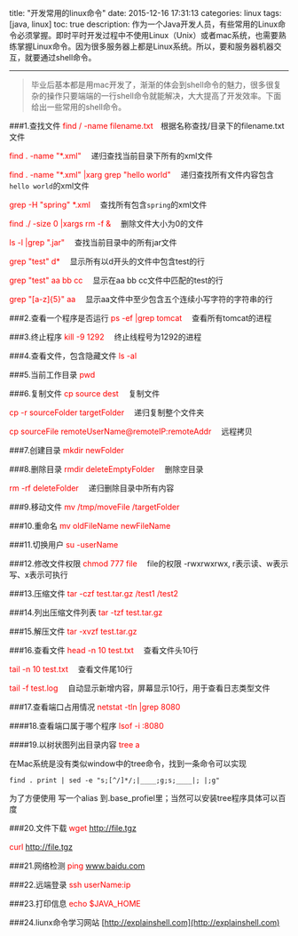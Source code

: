 title: "开发常用的linux命令"
date: 2015-12-16 17:31:13
categories: linux
tags: [java, linux]
toc: true
description: 作为一个Java开发人员，有些常用的Linux命令必须掌握。即时平时开发过程中不使用Linux（Unix）或者mac系统，也需要熟练掌握Linux命令。因为很多服务器上都是Linux系统。所以，要和服务器机器交互，就要通过shell命令。

---

> 毕业后基本都是用mac开发了，渐渐的体会到shell命令的魅力，很多很复杂的操作只要端端的一行shell命令就能解决，大大提高了开发效率。下面给出一些常用的shell命令。


###1.查找文件
<font color=red>find / -name filename.txt</font>　根据名称查找/目录下的filename.txt文件    

<font color=red>find . -name "*.xml" </font>　递归查找当前目录下所有的xml文件    

<font color=red>find . -name "*.xml" |xarg grep "hello world"</font>　 递归查找所有文件内容包含`hello world`的xml文件

<font color=red>grep -H "spring" *.xml</font>　 查找所有包含`spring`的xml文件

<font color=red>find ./ -size 0 |xargs rm -f &</font>　 删除文件大小为0的文件

<font color=red>ls -l |grep ".jar"</font>　 查找当前目录中的所有jar文件

<font color=red>grep "test" d*</font>　 显示所有以d开头的文件中包含test的行

<font color=red>grep "test" aa bb cc</font>　 显示在aa bb cc文件中匹配的test的行

<font color=red>grep "[a-z]\{5\}" aa</font>　 显示aa文件中至少包含五个连续小写字符的字符串的行


###2.查看一个程序是否运行
<font color=red>ps -ef |grep tomcat</font>　 查看所有tomcat的进程

###3.终止程序
<font color=red>kill -9 1292</font>　 终止线程号为1292的进程

###4.查看文件，包含隐藏文件
<font color=red>ls -al</font>　

###5.当前工作目录
<font color=red>pwd</font>　

###6.复制文件
<font color=red>cp source dest</font>　 复制文件

<font color=red>cp -r sourceFolder targetFolder</font>　 递归复制整个文件夹

<font color=red>cp sourceFile remoteUserName@remoteIP:remoteAddr</font>　 远程拷贝

###7.创建目录
<font color=red>mkdir newFolder</font>　

###8.删除目录
<font color=red>rmdir deleteEmptyFolder</font>　 删除空目录

<font color=red>rm -rf deleteFolder</font>　 递归删除目录中所有内容

###9.移动文件
<font color=red>mv /tmp/moveFile /targetFolder</font>　


###10.重命名
<font color=red>mv oldFileName newFileName</font>　

###11.切换用户
<font color=red>su -userName</font>　

###12.修改文件权限
<font color=red>chmod 777 file</font>　 file的权限 -rwxrwxrwx, r表示读、w表示写、x表示可执行

###13.压缩文件
<font color=red>tar -czf test.tar.gz /test1 /test2</font>　

###14.列出压缩文件列表
<font color=red>tar -tzf test.tar.gz</font>　

###15.解压文件
<font color=red>tar -xvzf test.tar.gz</font>　

###16.查看文件
<font color=red>head -n 10 test.txt</font>　 查看文件头10行

<font color=red>tail -n 10 test.txt</font>　 查看文件尾10行

<font color=red>tail -f test.log</font>　 自动显示新增内容，屏幕显示10行，用于查看日志类型文件

###17.查看端口占用情况
<font color=red>netstat -tln |grep 8080 </font>　

####18.查看端口属于哪个程序
<font color=red>lsof -i :8080</font>　

####19.以树状图列出目录内容
<font color=red>tree a</font>　

在Mac系统是没有类似window中的tree命令，找到一条命令可以实现

```shell
find . print | sed -e "s;[^/]*/;|____;g;s;____|; |;g"
```
为了方便使用 写一个alias 到.base_profiel里；当然可以安装tree程序具体可以百度

###20.文件下载
<font color=red>wget http://file.tgz</font>　

<font color=red>curl http://file.tgz</font>　

###21.网络检测
<font color=red>ping www.baidu.com</font>　

###22.远端登录
<font color=red>ssh userName:ip</font>　

###23.打印信息
<font color=red>echo $JAVA_HOME</font>　

###24.liunx命令学习网站
[http://explainshell.com](http://explainshell.com)

























